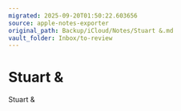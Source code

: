 ```yaml
---
migrated: 2025-09-20T01:50:22.603656
source: apple-notes-exporter
original_path: Backup/iCloud/Notes/Stuart &.md
vault_folder: Inbox/to-review
---
```

# Stuart &

Stuart & 
